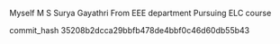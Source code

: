 Myself M S Surya Gayathri
From EEE department 
Pursuing ELC course 

commit_hash 35208b2dcca29bbfb478de4bbf0c46d60db55b43